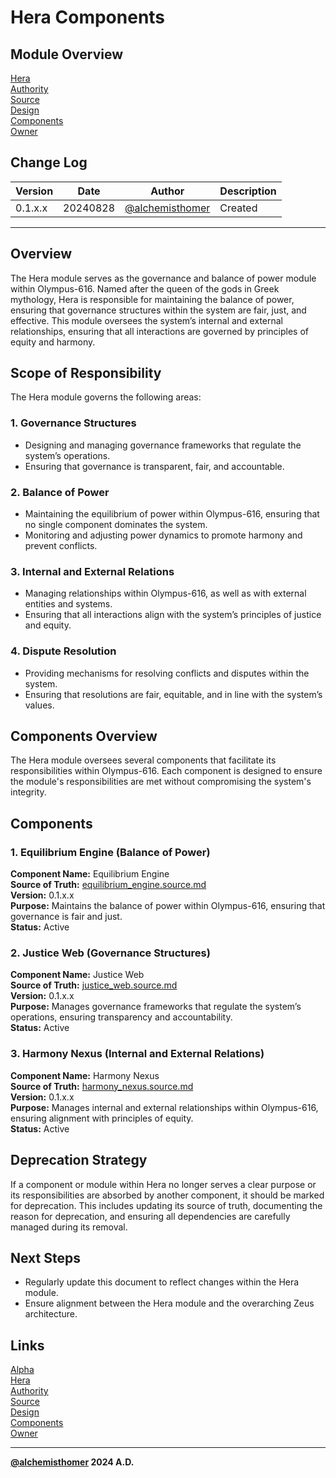 # Hera Components

## Module Overview
[Hera](README.md)  
[Authority](../zeus/zeus.components.md)  
[Source](hera.source.md)  
[Design](hera.design.md)  
[Components](hera.components.md)  
[Owner](https://github.com/alchemisthomer)  

## Change Log

| Version   | Date       | Author                                                   | Description   |
|-----------|------------|----------------------------------------------------------|---------------|
| 0.1.x.x   | 20240828   | [@alchemisthomer](https://github.com/alchemisthomer)     | Created       

---

## Overview

The Hera module serves as the governance and balance of power module within Olympus-616. Named after the queen of the gods in Greek mythology, Hera is responsible for maintaining the balance of power, ensuring that governance structures within the system are fair, just, and effective. This module oversees the system’s internal and external relationships, ensuring that all interactions are governed by principles of equity and harmony.

## Scope of Responsibility

The Hera module governs the following areas:

### 1. **Governance Structures**
   - Designing and managing governance frameworks that regulate the system’s operations.
   - Ensuring that governance is transparent, fair, and accountable.

### 2. **Balance of Power**
   - Maintaining the equilibrium of power within Olympus-616, ensuring that no single component dominates the system.
   - Monitoring and adjusting power dynamics to promote harmony and prevent conflicts.

### 3. **Internal and External Relations**
   - Managing relationships within Olympus-616, as well as with external entities and systems.
   - Ensuring that all interactions align with the system’s principles of justice and equity.

### 4. **Dispute Resolution**
   - Providing mechanisms for resolving conflicts and disputes within the system.
   - Ensuring that resolutions are fair, equitable, and in line with the system’s values.

## Components Overview

The Hera module oversees several components that facilitate its responsibilities within Olympus-616. Each component is designed to ensure the module's responsibilities are met without compromising the system's integrity.

## Components

### 1. Equilibrium Engine (Balance of Power)
   **Component Name:** Equilibrium Engine  
   **Source of Truth:** [equilibrium_engine.source.md](../hera/equilibrium_engine.source.md)  
   **Version:** 0.1.x.x  
   **Purpose:** Maintains the balance of power within Olympus-616, ensuring that governance is fair and just.  
   **Status:** Active

### 2. Justice Web (Governance Structures)
   **Component Name:** Justice Web  
   **Source of Truth:** [justice_web.source.md](../hera/justice_web.source.md)  
   **Version:** 0.1.x.x  
   **Purpose:** Manages governance frameworks that regulate the system’s operations, ensuring transparency and accountability.  
   **Status:** Active

### 3. Harmony Nexus (Internal and External Relations)
   **Component Name:** Harmony Nexus  
   **Source of Truth:** [harmony_nexus.source.md](../hera/harmony_nexus.source.md)  
   **Version:** 0.1.x.x  
   **Purpose:** Manages internal and external relationships within Olympus-616, ensuring alignment with principles of equity.  
   **Status:** Active

## Deprecation Strategy

If a component or module within Hera no longer serves a clear purpose or its responsibilities are absorbed by another component, it should be marked for deprecation. This includes updating its source of truth, documenting the reason for deprecation, and ensuring all dependencies are carefully managed during its removal.

## Next Steps

- Regularly update this document to reflect changes within the Hera module.
- Ensure alignment between the Hera module and the overarching Zeus architecture.

## Links
[Alpha](../../README.md)  
[Hera](README.md)  
[Authority](https://github.com/alchemisthomer)  
[Source](hera.source.md)  
[Design](hera.design.md)  
[Components](hera.components.md)  
[Owner](https://github.com/alchemisthomer)
***
**[@alchemisthomer](https://github.com/alchemisthomer)
2024 A.D.**
